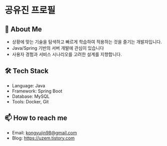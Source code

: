 # 공유진 프로필
## 👋 About Me
- 상황에 맞는 기술을 탐색하고 빠르게 학습하여 적용하는 것을 즐기는 개발자입니다.
- Java/Spring 기반의 서버 개발에 관심이 있습니다
- 사용자 경험과 서비스 시나리오를 고려한 설계를 지향합니다.

## 🛠 Tech Stack
- Language: Java
- Framework: Spring Boot
- Database: MySQL
- Tools: Docker, Git

## 📫 How to reach me
- Email: kongyujin98@gmail.com
- Blog: https://uzem.tistory.com
